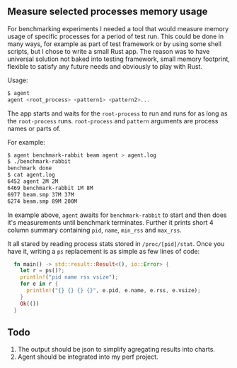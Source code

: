 Measure selected processes memory usage
---------------------------------------

For benchmarking experiments I needed a tool that would measure memory usage of specific processes
for a period of test run. This could be done in many ways, for example as part of test framework
or by using some shell scripts, but I chose to
write a small Rust app. The reason was to have universal solution
not baked into testing framework, small memory footprint, flexible to satisfy any
future needs and obviously to play with Rust.

Usage:

```bash
$ agent
agent <root_process> <pattern1> <pattern2>...
```

The app starts and waits for the `root-process` to run and runs for as long as the `root-process` runs.
`root-process` and `pattern` arguments are process names or parts of.

For example:

```bash
$ agent benchmark-rabbit beam agent > agent.log
$ ./benchmark-rabbit
benchmark done
$ cat agent.log
6452 agent 2M 2M
6469 benchmark-rabbit 1M 8M
6977 beam.smp 37M 37M
6274 beam.smp 89M 200M
```

In example above, `agent` awaits for `benchmark-rabbit` to start and then does it's measurements until
benchmark terminates. Further it prints short 4 column summary containing `pid`, `name`, `min_rss` and `max_rss`.

It all stared by reading process stats stored in `/proc/[pid]/stat`. Once you have it, writing a
`ps` replacement is as simple as few lines of code:

```rust
  fn main() -> std::result::Result<(), io::Error> {
    let r = ps()?;
    println!("pid name rss vsize");
    for e in r {
      println!("{} {} {} {}", e.pid, e.name, e.rss, e.vsize);
    }
    Ok(())
  }

```

Todo
----

1. The output should be json to simplify agregating results into charts.
2. Agent should be integrated into my perf project.
